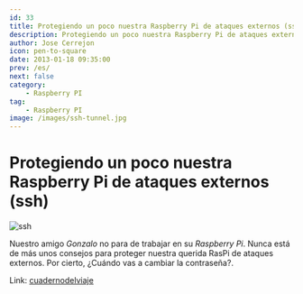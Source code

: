 ```yaml
---
id: 33
title: Protegiendo un poco nuestra Raspberry Pi de ataques externos (ssh)
description: Protegiendo un poco nuestra Raspberry Pi de ataques externos (ssh)
author: Jose Cerrejon
icon: pen-to-square
date: 2013-01-18 09:35:00
prev: /es/
next: false
category:
    - Raspberry PI
tag:
    - Raspberry PI
image: /images/ssh-tunnel.jpg
---
```


# Protegiendo un poco nuestra Raspberry Pi de ataques externos (ssh)

![ssh](/images/ssh-tunnel.jpg)

Nuestro amigo _Gonzalo_ no para de trabajar en su _Raspberry Pi_. Nunca está de más unos consejos para proteger nuestra querida RasPi de ataques externos. Por cierto, ¿Cuándo vas a cambiar la contraseña?.

Link: [cuadernodelviaje](https://cuadernodelviaje.blogspot.com.es/2013/01/protegiendo-un-poco-nuestra-raspberry.html)
